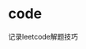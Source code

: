 <!--
 * @Author: huangqianfei
 * @Date: 2023-08-27 20:46:11
 * @LastEditTime: 2023-08-27 21:22:51
 * @Description: 
-->
# code
记录leetcode解题技巧